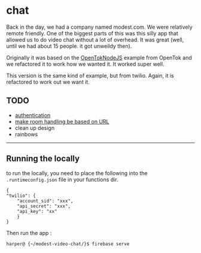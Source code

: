 chat
====
Back in the day, we had a company named modest.com. We were relatively remote friendly. One of the biggest parts of this was this silly app that allowed us to do video chat without a lot of overhead. It was great (well, until we had about 15 people. it got unweildy then). 

Originally it was based on the [OpenTokNodeJS](https://github.com/songz/OpenTokNodeJS) example from OpenTok and we refactored it to work how we wanted it. It worked super well. 

This version is the same kind of example, but from twilio. Again, it is refactored to work out we want it.


## TODO

* [authentication](https://github.com/harperreed/modest-chat/issues/1)
* [make room handling be based on URL](https://github.com/harperreed/modest-chat/issues/2)
* clean up design
* rainbows


---

## Running the locally

to run the locally, you need to place the following into the `.runtimeconfig.json` file in your functions dir. 


    {
    "twilio": {
        "account_sid": "xxx",
        "api_secret": "xxx",
        "api_key": "xx"
        }
    }

Then run the app : 

`harper@ {~/modest-video-chat/}$ firebase serve`
